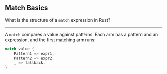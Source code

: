 ## Match Basics

What is the structure of a `match` expression in Rust?

---

A `match` compares a value against patterns. Each arm has a pattern and an expression, and the first matching arm runs:

```rust
match value {
    Pattern1 => expr1,
    Pattern2 => expr2,
    _ => fallback,
}
```

